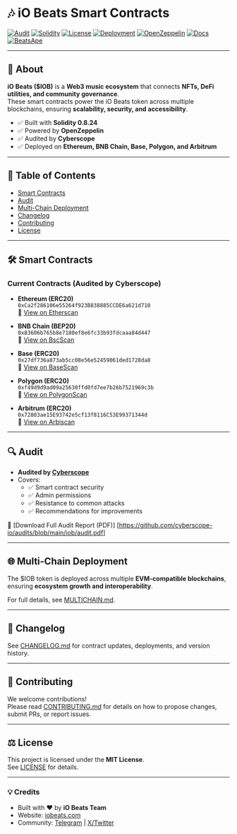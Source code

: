 # 🎶 iO Beats Smart Contracts
[![Audit](https://img.shields.io/badge/Audit-Cyberscope-brightgreen?style=for-the-badge&logo=shield)](https://github.com//iobeatss/IOB-Smart-contract/blob/main/audit.pdf)
[![Solidity](https://img.shields.io/badge/Solidity-0.8.24-blue?style=for-the-badge&logo=solidity)](https://docs.soliditylang.org/en/v0.8.24/)
[![License](https://img.shields.io/badge/License-MIT-yellow?style=for-the-badge&logo=open-source-initiative)](https://github.com/iobeatss/IOB-Smart-contract/blob/main/LICENSE)
[![Deployment](https://img.shields.io/badge/Deployed-MultiChain-purple?style=for-the-badge&logo=ethereum)](https://github.com/iobeatss/IOB-Smart-contract#deployment)
[![OpenZeppelin](https://img.shields.io/badge/OpenZeppelin-Framework-blue?style=for-the-badge&logo=openzeppelin)](https://docs.openzeppelin.com/)
[![Docs](https://img.shields.io/badge/Docs-Available-brightgreen?style=for-the-badge&logo=readthedocs)](https://github.com/iobeatss/iobeats-docs)
[![BeatsApe](https://img.shields.io/badge/Audit-Cyberscope-brightgreen?style=for-the-badge&logo=shield)](https://github.com//iobeatss/IOB-Smart-contract/blob/main/audit.pdf)


---

## 📌 About

**iO Beats ($IOB)** is a **Web3 music ecosystem** that connects **NFTs, DeFi utilities, and community governance**.  
These smart contracts power the iO Beats token across multiple blockchains, ensuring **scalability, security, and accessibility**.

- ✅ Built with **Solidity 0.8.24**  
- ✅ Powered by **OpenZeppelin**  
- ✅ Audited by **Cyberscope**  
- ✅ Deployed on **Ethereum, BNB Chain, Base, Polygon, and Arbitrum**

---

## 📑 Table of Contents

- [Smart Contracts](#-smart-contracts)
- [Audit](#-audit)
- [Multi-Chain Deployment](#-multi-chain-deployment)
- [Changelog](#-changelog)
- [Contributing](#-contributing)
- [License](#-license)

---

## 🛠 Smart Contracts

### Current Contracts (Audited by Cyberscope)

- **Ethereum (ERC20)**  
  `0xCa2f286106e55264f923B838885CCDE6a621d710`  
  🔗 [View on Etherscan](https://etherscan.io/address/0xCa2f286106e55264f923B838885CCDE6a621d710)

- **BNB Chain (BEP20)**  
  `0x83606b765b8e7180ef8e6fc33b93fdcaaa84d447`  
  🔗 [View on BscScan](https://bscscan.com/address/0x83606b765b8e7180ef8e6fc33b93fdcaaa84d447)

- **Base (ERC20)**  
  `0x27df736a873ab5cc08e56e52459061ded1728da8`  
  🔗 [View on BaseScan](https://basescan.org/address/0x27df736a873ab5cc08e56e52459061ded1728da8)

- **Polygon (ERC20)**  
  `0xf49d9d9ad09a25630ffd0fd7ee7b26b7521969c3b`  
  🔗 [View on PolygonScan](https://polygonscan.com/address/0xf49d9d9ad09a25630ffd0fd7ee7b26b7521969c3b)

- **Arbitrum (ERC20)**  
  `0x72803ae15E93742e5cf13f8116C53E99371344d`  
  🔗 [View on Arbiscan](https://arbiscan.io/address/0x72803ae15E93742e5cf13f8116C53E99371344d)

---

## 🔍 Audit

- **Audited by [Cyberscope](https://www.cyberscope.io/audits/iob)**  
- Covers:
  - ✅ Smart contract security  
  - ✅ Admin permissions  
  - ✅ Resistance to common attacks  
  - ✅ Recommendations for improvements  

📄 [Download Full Audit Report (PDF)] [https://github.com/cyberscope-io/audits/blob/main/iob/audit.pdf]

---

## 🌐 Multi-Chain Deployment

The $IOB token is deployed across multiple **EVM-compatible blockchains**, ensuring **ecosystem growth and interoperability**.  

For full details, see [MULTICHAIN.md](./MULTICHAIN.md).

---

## 📜 Changelog

See [CHANGELOG.md](./CHANGELOG.md) for contract updates, deployments, and version history.

---

## 🤝 Contributing

We welcome contributions!  
Please read [CONTRIBUTING.md](./CONTRIBUTING.md) for details on how to propose changes, submit PRs, or report issues.

---

## ⚖ License

This project is licensed under the **MIT License**.  
See [LICENSE](./LICENSE) for details.

---

### 💡 Credits

- Built with ❤️ by **iO Beats Team**  
- Website: [iobeats.com](https://iobeats.com)  
- Community: [Telegram](https://t.me/iobeatscommunity) | [X/Twitter](https://twitter.com/iobeats)
